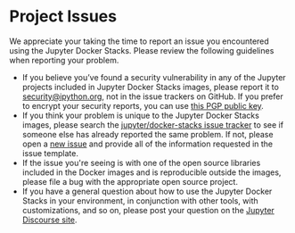 # Project Issues

We appreciate your taking the time to report an issue you encountered using the Jupyter Docker Stacks.
Please review the following guidelines when reporting your problem.

- If you believe you’ve found a security vulnerability in any of the Jupyter projects included in Jupyter Docker Stacks images,
  please report it to [security@ipython.org](mailto:security@ipython.org), not in the issue trackers on GitHub.
  If you prefer to encrypt your security reports, you can use [this PGP public key](https://github.com/jupyter/jupyter.github.io/blob/master/assets/ipython_security.asc).
- If you think your problem is unique to the Jupyter Docker Stacks images,
  please search the [jupyter/docker-stacks issue tracker](https://github.com/jupyter/docker-stacks/issues)
  to see if someone else has already reported the same problem.
  If not, please open a [new issue](https://github.com/jupyter/docker-stacks/issues/new) and provide all of the information requested in the issue template.
- If the issue you're seeing is with one of the open source libraries included in the Docker images and is reproducible outside the images,
  please file a bug with the appropriate open source project.
- If you have a general question about how to use the Jupyter Docker Stacks in your environment,
  in conjunction with other tools, with customizations, and so on,
  please post your question on the [Jupyter Discourse site](https://discourse.jupyter.org).
